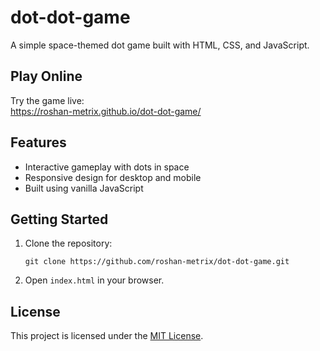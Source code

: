 # dot-dot-game

A simple space-themed dot game built with HTML, CSS, and JavaScript.

## Play Online

Try the game live:  
https://roshan-metrix.github.io/dot-dot-game/

## Features

- Interactive gameplay with dots in space
- Responsive design for desktop and mobile
- Built using vanilla JavaScript

## Getting Started

1. Clone the repository:
    ```
    git clone https://github.com/roshan-metrix/dot-dot-game.git
    ```
2. Open `index.html` in your browser.

## License

This project is licensed under the [MIT License](license.txt).
